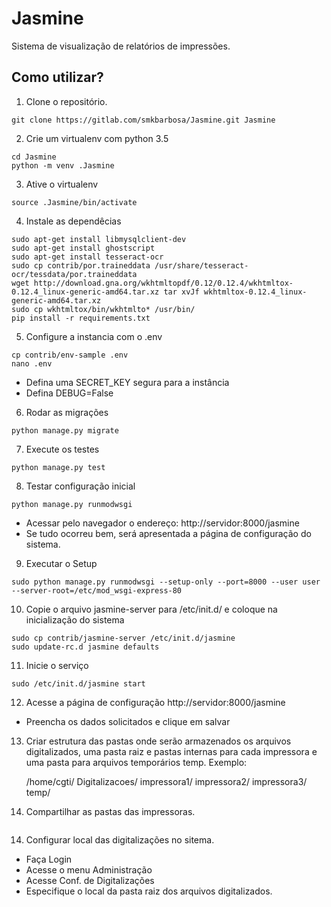 # Jasmine

Sistema de visualização de relatórios de impressões.

## Como utilizar?

1. Clone o repositório.
```console
git clone https://gitlab.com/smkbarbosa/Jasmine.git Jasmine
```
2. Crie um virtualenv com python 3.5
```console
cd Jasmine
python -m venv .Jasmine
```
3. Ative o virtualenv
```console
source .Jasmine/bin/activate
```
4. Instale as dependêcias
```console
sudo apt-get install libmysqlclient-dev
sudo apt-get install ghostscript
sudo apt-get install tesseract-ocr
sudo cp contrib/por.traineddata /usr/share/tesseract-ocr/tessdata/por.traineddata
wget http://download.gna.org/wkhtmltopdf/0.12/0.12.4/wkhtmltox-0.12.4_linux-generic-amd64.tar.xz tar xvJf wkhtmltox-0.12.4_linux-generic-amd64.tar.xz
sudo cp wkhtmltox/bin/wkhtmlto* /usr/bin/
pip install -r requirements.txt
```
5. Configure a instancia com o .env
```console
cp contrib/env-sample .env
nano .env
```
   - Defina uma SECRET_KEY segura para a instância
   - Defina DEBUG=False
6. Rodar as migrações
```console
python manage.py migrate
```
7. Execute os testes
```console
python manage.py test
```
8. Testar configuração inicial
```console
python manage.py runmodwsgi
```
   - Acessar pelo navegador o endereço: http://servidor:8000/jasmine
   - Se tudo ocorreu bem, será apresentada a página de configuração do sistema.
9. Executar o Setup
```console
sudo python manage.py runmodwsgi --setup-only --port=8000 --user user --server-root=/etc/mod_wsgi-express-80
```
10. Copie o arquivo jasmine-server para /etc/init.d/ e coloque na inicialização do sistema
```console
sudo cp contrib/jasmine-server /etc/init.d/jasmine
sudo update-rc.d jasmine defaults
```
11. Inicie o serviço
```console
sudo /etc/init.d/jasmine start
```
12. Acesse a página de configuração http://servidor:8000/jasmine
- Preencha os dados solicitados e clique em salvar
13. Criar estrutura das pastas onde serão armazenados os arquivos digitalizados, uma pasta raiz e pastas internas para cada impressora e uma pasta para arquivos temporários temp.
Exemplo:


    /home/cgti/
        Digitalizacoes/
            impressora1/
            impressora2/
            impressora3/
            temp/
13. Compartilhar as pastas das impressoras.
```console

```
14. Configurar local das digitalizações no sitema.
- Faça Login
- Acesse o menu Administração
- Acesse Conf. de Digitalizações
- Especifique o local da pasta raiz dos arquivos digitalizados.
